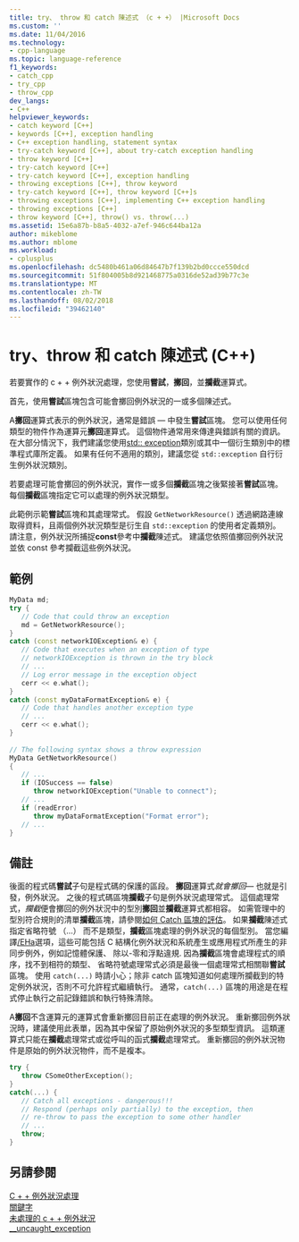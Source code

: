 ```yaml
---
title: try、 throw 和 catch 陳述式 （c + +） |Microsoft Docs
ms.custom: ''
ms.date: 11/04/2016
ms.technology:
- cpp-language
ms.topic: language-reference
f1_keywords:
- catch_cpp
- try_cpp
- throw_cpp
dev_langs:
- C++
helpviewer_keywords:
- catch keyword [C++]
- keywords [C++], exception handling
- C++ exception handling, statement syntax
- try-catch keyword [C++], about try-catch exception handling
- throw keyword [C++]
- try-catch keyword [C++]
- try-catch keyword [C++], exception handling
- throwing exceptions [C++], throw keyword
- try-catch keyword [C++], throw keyword [C++]s
- throwing exceptions [C++], implementing C++ exception handling
- throwing exceptions [C++]
- throw keyword [C++], throw() vs. throw(...)
ms.assetid: 15e6a87b-b8a5-4032-a7ef-946c644ba12a
author: mikeblome
ms.author: mblome
ms.workload:
- cplusplus
ms.openlocfilehash: dc5480b461a06d84647b7f139b2bd0ccce550dcd
ms.sourcegitcommit: 51f804005b8d921468775a0316de52ad39b77c3e
ms.translationtype: MT
ms.contentlocale: zh-TW
ms.lasthandoff: 08/02/2018
ms.locfileid: "39462140"
---
```

# <a name="try-throw-and-catch-statements-c"></a>try、throw 和 catch 陳述式 (C++)
若要實作的 c + + 例外狀況處理，您使用**嘗試**，**擲回**，並**攔截**運算式。  
  
 首先，使用**嘗試**區塊包含可能會擲回例外狀況的一或多個陳述式。  
  
 A**擲回**運算式表示的例外狀況，通常是錯誤 — 中發生**嘗試**區塊。 您可以使用任何類型的物件作為運算元**擲回**運算式。 這個物件通常用來傳達與錯誤有關的資訊。 在大部分情況下，我們建議您使用[std:: exception](../standard-library/exception-class.md)類別或其中一個衍生類別中的標準程式庫所定義。 如果有任何不適用的類別，建議您從 `std::exception` 自行衍生例外狀況類別。  
  
 若要處理可能會擲回的例外狀況，實作一或多個**攔截**區塊之後緊接著**嘗試**區塊。 每個**攔截**區塊指定它可以處理的例外狀況類型。  
  
 此範例示範**嘗試**區塊和其處理常式。 假設 `GetNetworkResource()` 透過網路連線取得資料，且兩個例外狀況類型是衍生自 `std::exception` 的使用者定義類別。 請注意，例外狀況所捕捉**const**參考中**攔截**陳述式。 建議您依照值擲回例外狀況並依 const 參考攔截這些例外狀況。  
  
## <a name="example"></a>範例  
  
```cpp 
MyData md;  
try {  
   // Code that could throw an exception  
   md = GetNetworkResource();  
}  
catch (const networkIOException& e) {  
   // Code that executes when an exception of type  
   // networkIOException is thrown in the try block  
   // ...  
   // Log error message in the exception object  
   cerr << e.what();  
}  
catch (const myDataFormatException& e) {  
   // Code that handles another exception type  
   // ...  
   cerr << e.what();  
}  
  
// The following syntax shows a throw expression  
MyData GetNetworkResource()  
{  
   // ...  
   if (IOSuccess == false)  
      throw networkIOException("Unable to connect");  
   // ...  
   if (readError)  
      throw myDataFormatException("Format error");   
   // ...  
}  
```  
  
## <a name="remarks"></a>備註  
 後面的程式碼**嘗試**子句是程式碼的保護的區段。 **擲回**運算式*就會擲回*— 也就是引發，例外狀況。 之後的程式碼區塊**攔截**子句是例外狀況處理常式。 這個處理常式，*攔截*便會擲回的例外狀況中的型別**擲回**並**攔截**運算式都相容。 如需管理中的型別符合規則的清單**攔截**區塊，請參閱[如何 Catch 區塊的評估](../cpp/how-catch-blocks-are-evaluated-cpp.md)。 如果**攔截**陳述式指定省略符號 （...） 而不是類型，**攔截**區塊處理的例外狀況的每個型別。 當您編譯[/EHa](../build/reference/eh-exception-handling-model.md)選項，這些可能包括 C 結構化例外狀況和系統產生或應用程式所產生的非同步例外，例如記憶體保護、 除以-零和浮點違規. 因為**攔截**區塊會處理程式的順序，找不到相符的類型、 省略符號處理常式必須是最後一個處理常式相關聯**嘗試**區塊。 使用 `catch(...)` 時請小心；除非 catch 區塊知道如何處理所攔截到的特定例外狀況，否則不可允許程式繼續執行。 通常，`catch(...)` 區塊的用途是在程式停止執行之前記錄錯誤和執行特殊清除。  
  
 A**擲回**不含運算元的運算式會重新擲回目前正在處理的例外狀況。 重新擲回例外狀況時，建議使用此表單，因為其中保留了原始例外狀況的多型類型資訊。 這類運算式只能在**攔截**處理常式或從呼叫的函式**攔截**處理常式。 重新擲回的例外狀況物件是原始的例外狀況物件，而不是複本。  
  
```cpp 
try {  
   throw CSomeOtherException();  
}  
catch(...) {  
   // Catch all exceptions - dangerous!!!  
   // Respond (perhaps only partially) to the exception, then  
   // re-throw to pass the exception to some other handler  
   // ...  
   throw;  
}  
```  
  
## <a name="see-also"></a>另請參閱  
 [C + + 例外狀況處理](../cpp/cpp-exception-handling.md)   
 [關鍵字](../cpp/keywords-cpp.md)   
 [未處理的 c + + 例外狀況](../cpp/unhandled-cpp-exceptions.md)   
 [__uncaught_exception](../c-runtime-library/reference/uncaught-exception.md)